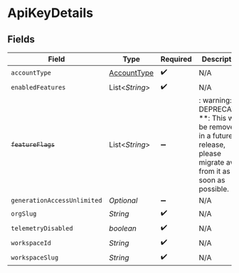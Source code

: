 # ApiKeyDetails


## Fields

| Field                                                                                                                   | Type                                                                                                                    | Required                                                                                                                | Description                                                                                                             |
| ----------------------------------------------------------------------------------------------------------------------- | ----------------------------------------------------------------------------------------------------------------------- | ----------------------------------------------------------------------------------------------------------------------- | ----------------------------------------------------------------------------------------------------------------------- |
| `accountType`                                                                                                           | [AccountType](../../models/shared/AccountType.md)                                                                       | :heavy_check_mark:                                                                                                      | N/A                                                                                                                     |
| `enabledFeatures`                                                                                                       | List<*String*>                                                                                                          | :heavy_check_mark:                                                                                                      | N/A                                                                                                                     |
| ~~`featureFlags`~~                                                                                                      | List<*String*>                                                                                                          | :heavy_minus_sign:                                                                                                      | : warning: ** DEPRECATED **: This will be removed in a future release, please migrate away from it as soon as possible. |
| `generationAccessUnlimited`                                                                                             | *Optional<Boolean>*                                                                                                     | :heavy_minus_sign:                                                                                                      | N/A                                                                                                                     |
| `orgSlug`                                                                                                               | *String*                                                                                                                | :heavy_check_mark:                                                                                                      | N/A                                                                                                                     |
| `telemetryDisabled`                                                                                                     | *boolean*                                                                                                               | :heavy_check_mark:                                                                                                      | N/A                                                                                                                     |
| `workspaceId`                                                                                                           | *String*                                                                                                                | :heavy_check_mark:                                                                                                      | N/A                                                                                                                     |
| `workspaceSlug`                                                                                                         | *String*                                                                                                                | :heavy_check_mark:                                                                                                      | N/A                                                                                                                     |